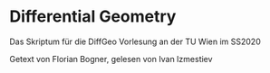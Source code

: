 # Differential Geometry
Das Skriptum für die DiffGeo Vorlesung an der TU Wien im SS2020

Getext von Florian Bogner, gelesen von Ivan Izmestiev
